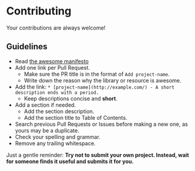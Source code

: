 # Contributing

Your contributions are always welcome!

## Guidelines

* Read [the awesome manifesto](https://github.com/sindresorhus/awesome/blob/master/awesome.md)
* Add one link per Pull Request.
    * Make sure the PR title is in the format of `Add project-name`.
    * Write down the reason why the library or resource is awesome.
* Add the link: `* [project-name](http://example.com/) - A short description ends with a period.`
    * Keep descriptions concise and **short**.
* Add a section if needed.
    * Add the section description.
    * Add the section title to Table of Contents.
* Search previous Pull Requests or Issues before making a new one, as yours may be a duplicate.
* Check your spelling and grammar.
* Remove any trailing whitespace.

Just a gentle reminder: **Try not to submit your own project. Instead, wait for someone finds it useful and submits it for you.**
